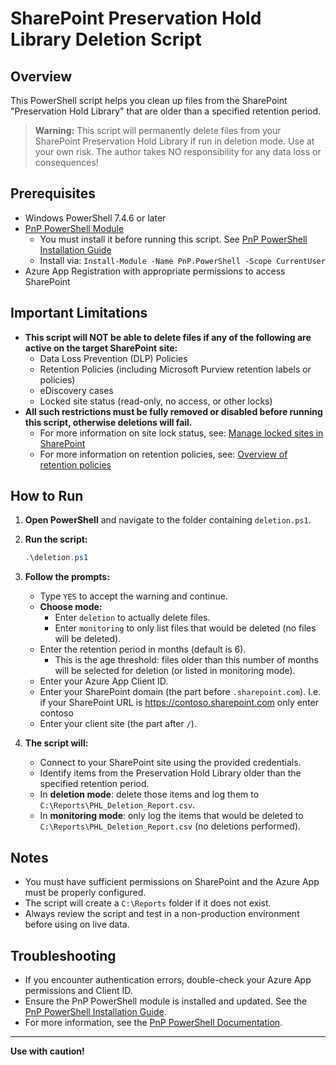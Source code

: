 # SharePoint Preservation Hold Library Deletion Script

## Overview
This PowerShell script helps you clean up files from the SharePoint "Preservation Hold Library" that are older than a specified retention period.

> **Warning:**
> This script will permanently delete files from your SharePoint Preservation Hold Library if run in deletion mode. Use at your own risk. The author takes NO responsibility for any data loss or consequences!

## Prerequisites
- Windows PowerShell 7.4.6 or later
- [PnP PowerShell Module](https://pnp.github.io/powershell/)
    - You must install it before running this script. See [PnP PowerShell Installation Guide](https://pnp.github.io/powershell/index.html)
    - Install via: `Install-Module -Name PnP.PowerShell -Scope CurrentUser`
- Azure App Registration with appropriate permissions to access SharePoint

## Important Limitations
- **This script will NOT be able to delete files if any of the following are active on the target SharePoint site:**
    - Data Loss Prevention (DLP) Policies
    - Retention Policies (including Microsoft Purview retention labels or policies)
    - eDiscovery cases
    - Locked site status (read-only, no access, or other locks)
- **All such restrictions must be fully removed or disabled before running this script, otherwise deletions will fail.**
    - For more information on site lock status, see: [Manage locked sites in SharePoint](https://learn.microsoft.com/en-us/sharepoint/manage-lock-status)
    - For more information on retention policies, see: [Overview of retention policies](https://learn.microsoft.com/en-us/microsoft-365/compliance/retention-policies)

## How to Run
1. **Open PowerShell** and navigate to the folder containing `deletion.ps1`.

2. **Run the script:**
   ```powershell
   .\deletion.ps1
   ```

3. **Follow the prompts:**
   - Type `YES` to accept the warning and continue.
   - **Choose mode:**
     - Enter `deletion` to actually delete files.
     - Enter `monitoring` to only list files that would be deleted (no files will be deleted).
   - Enter the retention period in months (default is 6).
     - This is the age threshold: files older than this number of months will be selected for deletion (or listed in monitoring mode).
   - Enter your Azure App Client ID.
   - Enter your SharePoint domain (the part before `.sharepoint.com`). I.e. if your SharePoint URL is https://contoso.sharepoint.com only enter contoso
   - Enter your client site (the part after `/`).

4. **The script will:**
   - Connect to your SharePoint site using the provided credentials.
   - Identify items from the Preservation Hold Library older than the specified retention period.
   - In **deletion mode**: delete those items and log them to `C:\Reports\PHL_Deletion_Report.csv`.
   - In **monitoring mode**: only log the items that would be deleted to `C:\Reports\PHL_Deletion_Report.csv` (no deletions performed).

## Notes
- You must have sufficient permissions on SharePoint and the Azure App must be properly configured.
- The script will create a `C:\Reports` folder if it does not exist.
- Always review the script and test in a non-production environment before using on live data.

## Troubleshooting
- If you encounter authentication errors, double-check your Azure App permissions and Client ID.
- Ensure the PnP PowerShell module is installed and updated. See the [PnP PowerShell Installation Guide](https://pnp.github.io/powershell/index.html).
- For more information, see the [PnP PowerShell Documentation](https://pnp.github.io/powershell/).

---

**Use with caution!**
